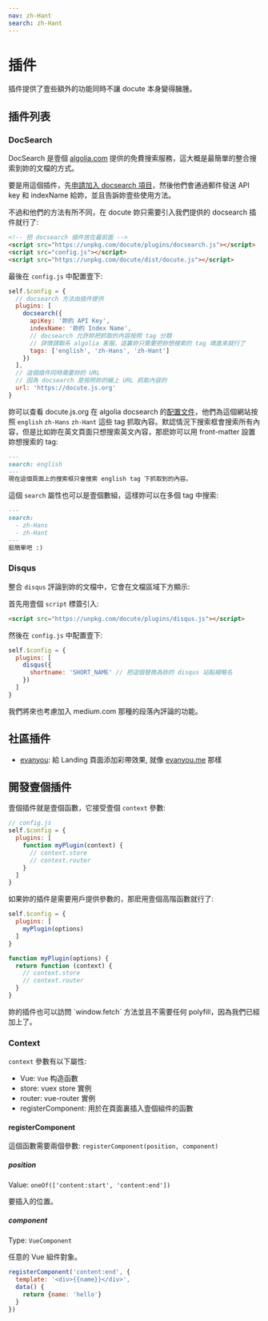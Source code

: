```yaml
---
nav: zh-Hant
search: zh-Hant
---
```


# 插件

插件提供了壹些額外的功能同時不讓 docute 本身變得臃腫。

## 插件列表

### DocSearch

DocSearch 是壹個 [algolia.com](http://algolia.com) 提供的免費搜索服務，這大概是最簡單的整合搜索到妳的文檔的方式。

要是用這個插件，先[申請加入 docsearch 項目](https://community.algolia.com/docsearch/)，然後他們會通過郵件發送 API key 和 indexName 給妳，並且告訴妳壹些使用方法。

不過和他們的方法有所不同，在 docute 妳只需要引入我們提供的 docsearch 插件就行了:

```html
<!-- 把 docsearch 插件放在最前面 -->
<script src="https://unpkg.com/docute/plugins/docsearch.js"></script>
<script src="config.js"></script>
<script src="https://unpkg.com/docute/dist/docute.js"></script>
```

最後在 `config.js` 中配置壹下:

```js
self.$config = {
  // docsearch 方法由插件提供
  plugins: [
    docsearch({
      apiKey: '妳的 API Key',
      indexName: '妳的 Index Name',
      // docsearch 允許妳把抓取的內容按照 tag 分類
      // 詳情請聯系 algolia 客服，這裏妳只需要把妳想搜索的 tag 填進來就行了
      tags: ['english', 'zh-Hans', 'zh-Hant']
    })
  ],
  // 這個插件同時需要妳的 URL
  // 因為 docsearch 是按照妳的線上 URL 抓取內容的
  url: 'https://docute.js.org'
}
```

妳可以查看 docute.js.org 在 algolia docsearch 的[配置文件](https://github.com/algolia/docsearch-configs/blob/master/configs/docute.json)，他們為這個網站按照 `english` `zh-Hans` `zh-Hant` 這些 tag 抓取內容。默認情況下搜索框會搜索所有內容，但是比如妳在英文頁面只想搜索英文內容，那麽妳可以用 front-matter 設置妳想搜索的 tag:

```markdown
---
search: english
---
現在這個頁面上的搜索框只會搜索 english tag 下抓取到的內容。
```

這個 `search` 屬性也可以是壹個數組，這樣妳可以在多個 tag 中搜索:

```markdown
---
search: 
  - zh-Hans
  - zh-Hant
---
挺簡單吧 :)
```

### Disqus

整合 `disqus` 評論到妳的文檔中，它會在文檔區域下方顯示:

首先用壹個 `script` 標簽引入:

```html
<script src="https://unpkg.com/docute/plugins/disqus.js"></script>
```

然後在 `config.js` 中配置壹下:

```js
self.$config = {
  plugins: [
    disqus({
      shortname: 'SHORT_NAME' // 把這個替換為妳的 disqus 站點縮略名
    })
  ]
}
```

我們將來也考慮加入 medium.com 那種的段落內評論的功能。

## 社區插件

- [evanyou](https://github.com/egoist/docute-evanyou): 給 Landing 頁面添加彩帶效果, 就像 [evanyou.me](http://evanyou.me) 那樣

## 開發壹個插件

壹個插件就是壹個函數，它接受壹個 `context` 參數:

```js
// config.js
self.$config = {
  plugins: [
    function myPlugin(context) {
      // context.store
      // context.router
    }
  ]
}
```

如果妳的插件是需要用戶提供參數的，那麽用壹個高階函數就行了:

```js
self.$config = {
  plugins: [
    myPlugin(options)
  ]
}

function myPlugin(options) {
  return function (context) {
    // context.store
    // context.router
  }
}
```

<p class="tip">
  妳的插件也可以訪問 `window.fetch` 方法並且不需要任何 polyfill，因為我們已經加上了。
</p>

### Context

`context` 參數有以下屬性:

- Vue: `Vue` 构造函數
- store: vuex store 實例
- router: vue-router 實例
- registerComponent: 用於在頁面裏插入壹個組件的函數

#### registerComponent

這個函數需要兩個參數: `registerComponent(position, component)`

##### position

Value: `oneOf(['content:start', 'content:end'])`

要插入的位置。

##### component

Type: `VueComponent`

任意的 Vue 組件對象。

```js
registerComponent('content:end', {
  template: '<div>{{name}}</div>',
  data() {
    return {name: 'hello'}
  }
})
```
